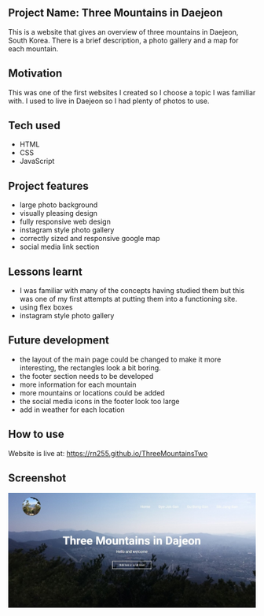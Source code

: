 ## Project Name: Three Mountains in Daejeon
This is a website that gives an overview of three mountains in Daejeon, South Korea. There is a brief description, a photo gallery and a map for each mountain.

## Motivation
This was one of the first websites I created so I choose a topic I was familiar with. I used to live in Daejeon so I had plenty of photos to use.

## Tech used
- HTML
- CSS
- JavaScript

## Project features
- large photo background
- visually pleasing design
- fully responsive web design
- instagram style photo gallery
- correctly sized and responsive google map
- social media link section

## Lessons learnt
- I was familiar with many of the concepts having studied them but this was one of my first attempts at putting them into a functioning site.
- using flex boxes
- instagram style photo gallery

## Future development
- the layout of the main page could be changed to make it more interesting, the rectangles look a bit boring.
- the footer section needs to be developed
- more information for each mountain
- more mountains or locations could be added
- the social media icons in the footer look too large
- add in weather for each location

## How to use
Website is live at: https://rn255.github.io/ThreeMountainsTwo

## Screenshot
![Three Mountains Screenshot](https://github.com/RN255/ThreeMountainsTwo/blob/main/images/threeMountainsDaejeon.jpg)

